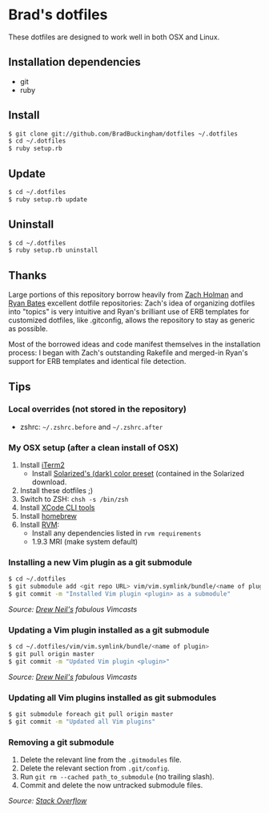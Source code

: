 # Brad's dotfiles

These dotfiles are designed to work well in both OSX and Linux.

## Installation dependencies

* git
* ruby

## Install

```bash
$ git clone git://github.com/BradBuckingham/dotfiles ~/.dotfiles
$ cd ~/.dotfiles
$ ruby setup.rb
```

## Update

```bash
$ cd ~/.dotfiles
$ ruby setup.rb update
```
## Uninstall

```bash
$ cd ~/.dotfiles
$ ruby setup.rb uninstall
```

## Thanks

Large portions of this repository borrow heavily from [Zach Holman](https://github.com/holman/dotfiles) and [Ryan Bates](https://github.com/ryanb/dotfiles) excellent dotfile repositories: Zach's idea of organizing dotfiles into "topics" is very intuitive and Ryan's brilliant use of ERB templates for customized dotfiles, like .gitconfig, allows the repository to stay as generic as possible.

Most of the borrowed ideas and code manifest themselves in the installation process: I began with Zach's outstanding Rakefile and merged-in Ryan's support for ERB templates and identical file detection.

## Tips

### Local overrides (not stored in the repository)

* zshrc: `~/.zshrc.before` and `~/.zshrc.after`

### My OSX setup (after a clean install of OSX)

1. Install [iTerm2](http://code.google.com/p/iterm2/)
   * Install [Solarized's (dark) color preset](http://ethanschoonover.com/solarized) (contained in the Solarized download.
2. Install these dotfiles ;)
3. Switch to ZSH: `chsh -s /bin/zsh`
4. Install [XCode CLI tools](https://developer.apple.com/downloads)
5. Install [homebrew](https://github.com/mxcl/homebrew/wiki/installation)
6. Install [RVM](https://rvm.io/):
   * Install any dependencies listed in `rvm requirements`
   * 1.9.3 MRI (make system default)


### Installing a new Vim plugin as a git submodule

```bash
$ cd ~/.dotfiles
$ git submodule add <git repo URL> vim/vim.symlink/bundle/<name of plugin>
$ git commit -m "Installed Vim plugin <plugin> as a submodule"
```

_Source: [Drew Neil's](http://vimcasts.org/episodes/synchronizing-plugins-with-git-submodules-and-pathogen/) fabulous Vimcasts_

### Updating a Vim plugin installed as a git submodule

```bash
$ cd ~/.dotfiles/vim/vim.symlink/bundle/<name of plugin>
$ git pull origin master
$ git commit -m "Updated Vim plugin <plugin>"
```

_Source: [Drew Neil's](http://vimcasts.org/episodes/synchronizing-plugins-with-git-submodules-and-pathogen/) fabulous Vimcasts_

### Updating all Vim plugins installed as git submodules

```bash
$ git submodule foreach git pull origin master
$ git commit -m "Updated all Vim plugins"
```

### Removing a git submodule

1. Delete the relevant line from the `.gitmodules` file.
2. Delete the relevant section from `.git/config`.
3. Run `git rm --cached path_to_submodule` (no trailing slash).
4. Commit and delete the now untracked submodule files.

_Source: [Stack Overflow](http://stackoverflow.com/a/1260982)_
